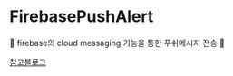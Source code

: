 # FirebasePushAlert
📡 firebase의 cloud messaging 기능을 통한 푸쉬메시지 전송 📡

[참고블로그](https://blog.naver.com/PostView.naver?blogId=ndb796&logNo=221553341369&redirect=Dlog&widgetTypeCall=true&directAccess=false)


